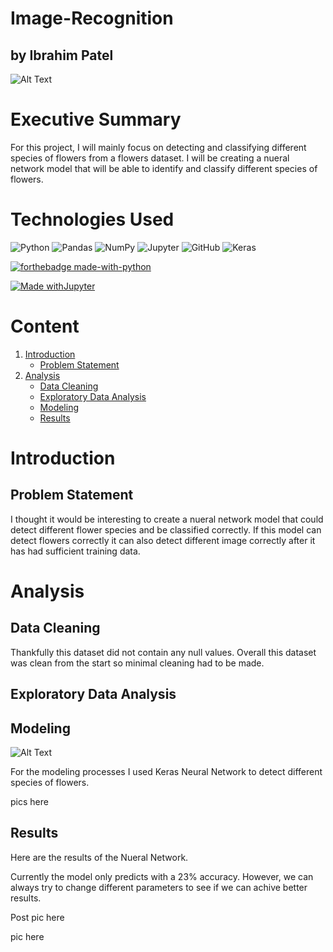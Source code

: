 # Image-Recognition
## by Ibrahim Patel

![Alt Text](https://media.giphy.com/media/1AiIaPuJNIKsk4N7dV/giphy.gif)



# Executive Summary

For this project, I will mainly focus on detecting and classifying different species of flowers from a flowers dataset. I will be creating a nueral network model that will be able to identify and classify different species of flowers.

# Technologies Used



<img alt="Python" src="https://img.shields.io/badge/python%20-%2314354C.svg?&style=for-the-badge&logo=python&logoColor=white"/> <img alt="Pandas" src="https://img.shields.io/badge/pandas%20-%23150458.svg?&style=for-the-badge&logo=pandas&logoColor=white" /> <img alt="NumPy" src="https://img.shields.io/badge/numpy%20-%23013243.svg?&style=for-the-badge&logo=numpy&logoColor=white" /> <img alt="Jupyter" src="https://img.shields.io/badge/Jupyter%20-%23F37626.svg?&style=for-the-badge&logo=Jupyter&logoColor=white" /> <img alt="GitHub" src="https://img.shields.io/badge/github%20-%23121011.svg?&style=for-the-badge&logo=github&logoColor=white"/> 
<img alt="Keras" src="https://img.shields.io/badge/Keras%20-%23D00000.svg?&style=for-the-badge&logo=Keras&logoColor=white"/>

<p>

[![forthebadge made-with-python](http://ForTheBadge.com/images/badges/made-with-python.svg)](https://www.python.org/)

[![Made withJupyter](https://img.shields.io/badge/Made%20with-Jupyter-orange?style=for-the-badge&logo=Jupyter)](https://jupyter.org/try)

    
</p>



# Content
1. [Introduction](#introduction)
    - [Problem Statement](#problem_statement)
2. [Analysis](#analysis)
    - [Data Cleaning](#data_cleaning)
    - [Exploratory Data Analysis](#exploratory_analysis)
    - [Modeling](#modeling)
    - [Results](#results)

# Introduction <a name="introduction"></a>


## Problem Statement <a name="problem_statement"></a>

<p></p>
I thought it would be interesting to create a nueral network model that could detect different flower species and be classified correctly. If this model can detect flowers correctly it can also detect different image correctly after it has had sufficient training data. 

<p></p>


# Analysis <a name="analysis"></a>

## Data Cleaning <a name="data_cleaning"></a>

Thankfully this dataset did not contain any null values. Overall this dataset was clean from the start so minimal cleaning had to be made. 



## Exploratory Data Analysis <a name="exploratory_analysis"></a>



## Modeling <a name="modeling"></a>

![Alt Text](https://media.giphy.com/media/eljCVpMrhepUSgZaVP/giphy.gif)

For the modeling processes I used Keras Neural Network to detect different species of flowers. 


pics here

## Results <a name="results"></a>

Here are the results of the Nueral Network.

Currently the model only predicts with a 23% accuracy. However, we can always try to change different parameters to see if we can achive better results.  

Post pic here


pic here




